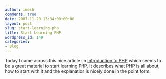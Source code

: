 ```yaml
---
author: imesh
comments: true
date: 2007-11-20 13:34:00+00:00
layout: post
slug: start-learning-php
title: Start Learning PHP
wordpress_id: 149
categories:
- Blog
---
```


Today I came across this nice article on [Introduction to PHP](http://www.w3schools.com/php/php_intro.asp) which seems to be a great material to start learning PHP. It describes what PHP is all about, how to start with it and the explanation is nicely done in the point form.

